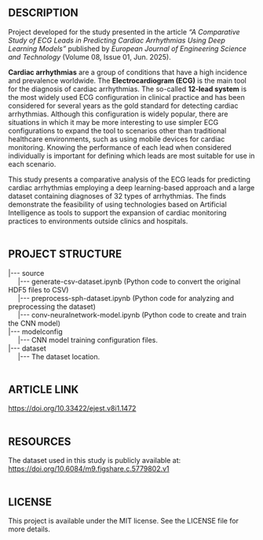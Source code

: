 ## **DESCRIPTION**

Project developed for the study presented in the article *“A Comparative Study of ECG Leads in Predicting Cardiac Arrhythmias Using Deep Learning Models”* published by *European Journal of Engineering Science and Technology* (Volume 08, Issue 01, Jun. 2025).

**Cardiac arrhythmias** are a group of conditions that have a high incidence and prevalence worldwide. The **Electrocardiogram (ECG)** is the main tool for the diagnosis of cardiac arrhythmias. The so-called **12-lead system** is the most widely used ECG configuration in clinical practice and has been considered for several years as the gold standard for detecting cardiac arrhythmias. Although this configuration is widely popular, there are situations in which it may be more interesting to use simpler ECG configurations to expand the tool to scenarios other than traditional healthcare environments, such as using mobile devices for cardiac monitoring. Knowing the performance of each lead when considered individually is important for defining which leads are most suitable for use in each scenario.

This study presents a comparative analysis of the ECG leads for predicting cardiac arrhythmias employing a deep learning-based approach and a large dataset containing diagnoses of 32 types of arrhythmias. The finds demonstrate the feasibility of using technologies based on Artificial Intelligence as tools to support the expansion of cardiac monitoring practices to environments outside clinics and hospitals.
<br><br>
## **PROJECT STRUCTURE**

|--- source<br>
&nbsp;&nbsp;&nbsp;&nbsp;&nbsp;|--- generate-csv-dataset.ipynb (Python code to convert the original HDF5 files to CSV)<br>
&nbsp;&nbsp;&nbsp;&nbsp;&nbsp;|--- preprocess-sph-dataset.ipynb (Python code for analyzing and preprocessing the dataset)<br>
&nbsp;&nbsp;&nbsp;&nbsp;&nbsp;|--- conv-neuralnetwork-model.ipynb (Python code to create and train the CNN model)<br>
|--- modelconfig<br>
&nbsp;&nbsp;&nbsp;&nbsp;&nbsp;|--- CNN model training configuration files.<br>
|--- dataset<br>
&nbsp;&nbsp;&nbsp;&nbsp;&nbsp;|--- The dataset location.
<br><br>
## **ARTICLE LINK**
https://doi.org/10.33422/ejest.v8i1.1472
<br><br>
## **RESOURCES**
The dataset used in this study is publicly available at: https://doi.org/10.6084/m9.figshare.c.5779802.v1
<br><br>
## **LICENSE**
This project is available under the MIT license. See the LICENSE file for more details. 
<br><br>
